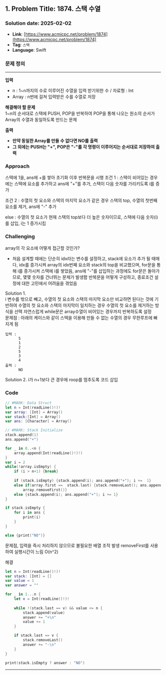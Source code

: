 ## **1. Problem Title: 1874. 스택 수열**

### Solution date: 2025-02-02
* **Link**: [https://www.acmicpc.net/problem/1874](https://www.acmicpc.net/problem/1874)
* **Tag**: `스택`
* **Language**: Swift

### **문제 정의**
-----------------
**입력**
- n : 1~n까지의 수로 이루어진 수열을 입력 받기위한 수 / 자료형 : Int
- Array : n번에 걸쳐 입력받은 수를 수열로 저장

**해결해야 할 문제**  
1~n의 순서대로 스택에 PUSH, POP을 반복하여
POP을 통해 나오는 원소의 순서가 Array의 수열과 동일하도록 만드는 문제  

**출력**
- **만약 동일한 Array를 만들 수 없다면 NO를 출력**
- **그 외에는 PUSH는 "+", POP은 "-"를 각 명령이 이루어지는 순서대로 저장하여 출력**


### **Approach**
스택에 1을, ans에 +를 쌓아 초기화
이후 반복문을 시행
조건 1 : 스택이 비어있는 경우에는 스택에 요소를 추가하고 ans에 "+"를 추가, 스택이 다음 숫자를 가리키도록 i를 증가

조건 2 : 수열의 첫 요소와 스택의 마지막 요소가 같은 경우 스택의 top, 수열의 첫번째 요소를 제거, ans에 "-" 추가 

else  : 수열의 첫 요소가 현재 스택의 top보다 더 높은 숫자이므로, 스택에 다음 숫자(i)를 삽입, i는 1 증가시킴


### **Challenging** ###
array의 각 요소에 어떻게 접근할 것인가?
- 처음 설계할 때에는 단순히 idx라는 변수를 설정하고, stack에 요소가 추가 될 때매다, idx를 증가시켜 array의 idx번째 요소와 stack의 top을 비교했으며,
for문을 통해 i를 증가시켜 스택에 i를 쌓았음, ans에 "-"를 삽입하는 과정에도 for문은 돌아가므로, 몇몇 숫자를 건너뛰는 문제가 발생함
반복문을 어떻게 구성하고, 종료조건 설정에 대한 고민에서 어려움을 겪었음

Solution 1.  
i 변수를 밖으로 빼고, 수열의 첫 요소와 스택의 마지막 요소만 비교하면 된다는 것에 기반하여 수열의 첫 요소와 스택의 마지막이 일치하는 경우 수열의 첫 요소를 제거하는 방식을 선택
자연스럽게 while문은 array수열이 비어있는 경우까지 반복하도록 설정  
문제점 : 아래의 케이스와 같이 스택을 이용해 만들 수 없는 수열의 경우 무한루프에 빠지게 됨  
```
입력 :
      5
      1
      2
      5
      3
      4
출력 :
      NO
```
Solution 2. i가 n+1보다 큰 경우에 roop를 멈추도록 코드 삽입


### **Code**

```swift
// #MARK: Data Struct
let n = Int(readLine()!)!
var array: [Int] = Array()
var stack:[Int] = Array()
var ans: [Character] = Array()

// #MARK: Stack Initialize
stack.append(1)
ans.append("+")

for _ in 0..<n {
    array.append(Int(readLine()!)!)
}
var i = 2
while(!array.isEmpty) {
    if (i > n+1) {break}
    
    if (stack.isEmpty) {stack.append(i); ans.append("+"); i +=  1}
    else if(array.first ==  stack.last) {stack.removeLast(); ans.append("-");
        array.removeFirst()}
    else {stack.append(i); ans.append("+"); i += 1}
}

if stack.isEmpty {
    for i in ans {
        print(i)
    }
}

else {print("NO")}
```

문제점, 입력을 즉시 처리하지 않으므로 불필요한 배열 조작 발생 
removeFirst를 사용하여 실행시간이 느림 O(n^2)

해결
```swift
let n = Int(readLine()!)!
var stack: [Int] = []
var value = 1
var answer = ""

for _ in 1...n {
    let v = Int(readLine()!)!
    
    while !(stack.last == v) && value <= n {
        stack.append(value)
        answer += "+\n"
        value += 1
    }

    if stack.last == v {
        stack.removeLast()
        answer += "-\n"
    }
}

print(stack.isEmpty ? answer : "NO")
```

---
